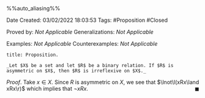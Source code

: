 <br />
<br />

%%auto_aliasing%%

Date Created: 03/02/2022 18:03:53
Tags: #Proposition #Closed 

Proved by: _Not Applicable_
Generalizations: _Not Applicable_

Examples: _Not Applicable_
Counterexamples: _Not Applicable_

``` ad-Proposition
title: Proposition.

_Let $X$ be a set and let $R$ be a binary relation. If $R$ is asymmetric on $X$, then $R$ is irreflexive on $X$._

```

_Proof_. Take $x\in X$. Since $R$ is asymmetric on $X$, we see that $\lnot\l(xRx\land xRx\r)$ which implies that $\lnot xRx$.<span style="float:right;">$\blacksquare$</span>
